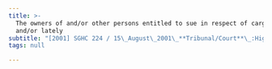 ```yaml
---
title: >-
  The owners of and/or other persons entitled to sue in respect of cargo laden
  and/or lately
subtitle: "[2001] SGHC 224 / 15\_August\_2001\_**Tribunal/Court**\_:High\_Court\_**Coram**\_:Kan\_Ting\_Chiu\_J\_**Counsel\_Name(s)**\_:—\_**Parties**\_:—"
tags: null

---
```


